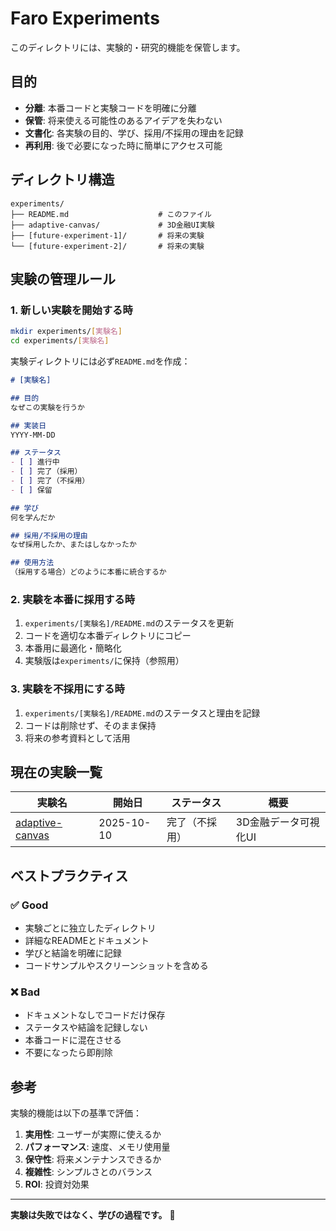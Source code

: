 # Faro Experiments

このディレクトリには、実験的・研究的機能を保管します。

## 目的

- **分離**: 本番コードと実験コードを明確に分離
- **保管**: 将来使える可能性のあるアイデアを失わない
- **文書化**: 各実験の目的、学び、採用/不採用の理由を記録
- **再利用**: 後で必要になった時に簡単にアクセス可能

## ディレクトリ構造

```
experiments/
├── README.md                    # このファイル
├── adaptive-canvas/             # 3D金融UI実験
├── [future-experiment-1]/       # 将来の実験
└── [future-experiment-2]/       # 将来の実験
```

## 実験の管理ルール

### 1. 新しい実験を開始する時

```bash
mkdir experiments/[実験名]
cd experiments/[実験名]
```

実験ディレクトリには必ず`README.md`を作成：

```markdown
# [実験名]

## 目的
なぜこの実験を行うか

## 実装日
YYYY-MM-DD

## ステータス
- [ ] 進行中
- [ ] 完了（採用）
- [ ] 完了（不採用）
- [ ] 保留

## 学び
何を学んだか

## 採用/不採用の理由
なぜ採用したか、またはしなかったか

## 使用方法
（採用する場合）どのように本番に統合するか
```

### 2. 実験を本番に採用する時

1. `experiments/[実験名]/README.md`のステータスを更新
2. コードを適切な本番ディレクトリにコピー
3. 本番用に最適化・簡略化
4. 実験版は`experiments/`に保持（参照用）

### 3. 実験を不採用にする時

1. `experiments/[実験名]/README.md`のステータスと理由を記録
2. コードは削除せず、そのまま保持
3. 将来の参考資料として活用

## 現在の実験一覧

| 実験名 | 開始日 | ステータス | 概要 |
|--------|--------|-----------|------|
| [adaptive-canvas](./adaptive-canvas/) | 2025-10-10 | 完了（不採用） | 3D金融データ可視化UI |

## ベストプラクティス

### ✅ Good

- 実験ごとに独立したディレクトリ
- 詳細なREADMEとドキュメント
- 学びと結論を明確に記録
- コードサンプルやスクリーンショットを含める

### ❌ Bad

- ドキュメントなしでコードだけ保存
- ステータスや結論を記録しない
- 本番コードに混在させる
- 不要になったら即削除

## 参考

実験的機能は以下の基準で評価：

1. **実用性**: ユーザーが実際に使えるか
2. **パフォーマンス**: 速度、メモリ使用量
3. **保守性**: 将来メンテナンスできるか
4. **複雑性**: シンプルさとのバランス
5. **ROI**: 投資対効果

---

**実験は失敗ではなく、学びの過程です。** 🚀
